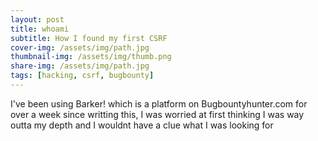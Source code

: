```yaml
---
layout: post
title: whoami  
subtitle: How I found my first CSRF
cover-img: /assets/img/path.jpg
thumbnail-img: /assets/img/thumb.png
share-img: /assets/img/path.jpg
tags: [hacking, csrf, bugbounty]
---
```


I've been using Barker! which is a platform on Bugbountyhunter.com for over a week since writting this, I was worried at first thinking I was way outta my depth and I wouldnt have 
a clue what I was looking for
